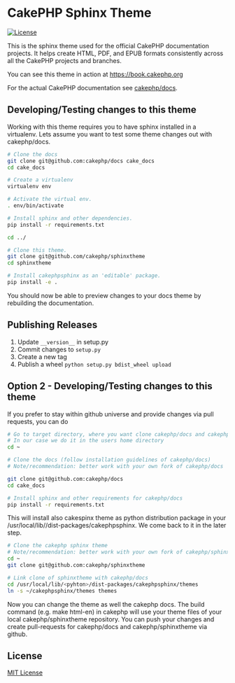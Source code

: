 # CakePHP Sphinx Theme

[![License](https://img.shields.io/badge/license-MIT-brightgreen.svg?style=flat-square)](LICENSE.txt)

This is the sphinx theme used for the official CakePHP documentation projects.
It helps create HTML, PDF, and EPUB formats consistently across all the CakePHP
projects and branches.

You can see this theme in action at https://book.cakephp.org

For the actual CakePHP documentation see
[cakephp/docs](https://github.com/cakephp/docs).


## Developing/Testing changes to this theme

Working with this theme requires you to have sphinx installed in a virtualenv.
Lets assume you want to test some theme changes out with cakephp/docs.

```bash
# Clone the docs
git clone git@github.com:cakephp/docs cake_docs
cd cake_docs

# Create a virtualenv
virtualenv env

# Activate the virtual env.
. env/bin/activate

# Install sphinx and other dependencies.
pip install -r requirements.txt

cd ../

# Clone this theme.
git clone git@github.com/cakephp/sphinxtheme
cd sphinxtheme

# Install cakephpsphinx as an 'editable' package.
pip install -e .
```

You should now be able to preview changes to your docs theme by rebuilding the
documentation.

## Publishing Releases

1. Update `__version__` in setup.py
2. Commit changes to `setup.py`
3. Create a new tag
4. Publish a wheel `python setup.py bdist_wheel upload`

## Option 2 - Developing/Testing changes to this theme

If you prefer to stay within github universe and provide changes via pull requests, you can do
```bash
# Go to target directory, where you want clone cakephp/docs and cakephp/sphinxtheme into
# In our case we do it in the users home directory 
cd ~

# Clone the docs (follow installation guidelines of cakephp/docs)
# Note/recommendation: better work with your own fork of cakephp/docs 

git clone git@github.com:cakephp/docs
cd cake_docs

# Install sphinx and other requirements for cakephp/docs
pip install -r requirements.txt
```

This will install also cakespinx theme as python distribution package in your /usr/local/lib/<python>/dist-packages/cakephpsphinx. 
We come back to it in the later step.

```bash
# Clone the cakephp sphinx theme
# Note/recommendation: better work with your own fork of cakephp/sphinxtheme
cd ~
git clone git@github.com:cakephp/sphinxtheme

# Link clone of sphinxtheme with cakephp/docs
cd /usr/local/lib/<pyhton>/dist-packages/cakephpsphinx/themes 
ln -s ~/cakephpsphinx/themes themes
```

Now you can change the theme as well the cakephp docs.
The build command (e.g. make html-en) in cakephp will use your theme files of your local cakephp/sphinxtheme repository. You can push your changes and create pull-requests for cakephp/docs and cakephp/sphinxtheme via github.

## License

[MIT License](LICENSE)
